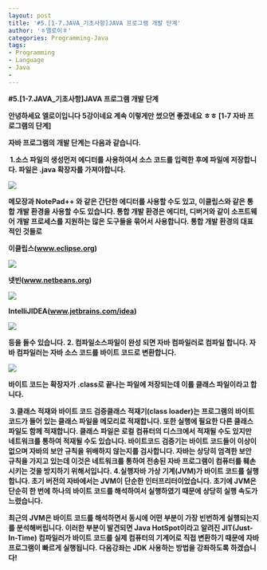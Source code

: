 ```yaml
---
layout: post
title: '#5.[1-7.JAVA_기초사항]JAVA 프로그램 개발 단계'
author: 'ㅎ엘로이ㅎ'
categories: Programming-Java
tags:
- Programming
- Language
- Java
-
---
```



<script> location.href='https://cafe.naver.com/develoid/701680' ; </script>

<p><b><b></b></p><p><b>#5.[1-7.JAVA_기초사항]JAVA 프로그램 개발 단계<b><b></b></p><p><b>안녕하세요 엘로이입니다 5강이네요 계속 이렇게만 썼으면 좋겠네요 ㅎㅎ<b>&nbsp;<b>[1-7 자바 프로그램의 단계]<b><b></b></p><p><b>자바 프로그램의 개발 단계는 다음과 같습니다.<b><b></b></p><p><b>&nbsp;<b>1.소스 파일의 생성<b>먼저 에디터를 사용하여서 소스 코드를 입력한 후에 파일에 저장합니다. 파일은 .java 확장자를 가져야합니다.&nbsp;</b></p><p><b><b></b></p><p><b><img src="https://cafeptthumb-phinf.pstatic.net/MjAxNzAzMzBfMiAg/MDAxNDkwODU5Njc5MTQ0.n_KRzsmn8GVZ9NvyTCCxuZOstNRLclhubA_UjHRc7QIg.RZqOp5tMP2mCyu2nzvymhc8tZL6b5gjqDYZYOWhXMQcg.PNG.cksdid0404/5.png?type=w740"><b></b></p><p><b><b></b></p><p><b>메모장과 NotePad++ 와 같은 간단한 에디터를 사용할 수도 있고, 이클립스와 같은 통합 개발 환경을 사용할 수도 있습니다. 통합 개발 환경은 에디터, 디버거와 같이 소프트웨어 개발 프로세스를 지원하는 많은 도구들을 묶어서 사용합니다. 통합 개발 환경의 대표적인 것들로<b><b></b></p><p><b><b></b></p><p><b>이클립스(<a href="http://www.eclipse.org"><u>www.eclipse.org</u></a>)</b></p><p><b><b></b></p><p><b><img src="https://cafeptthumb-phinf.pstatic.net/MjAxNzAzMzBfMjQw/MDAxNDkwODU5NjE2ODUz.FBy15ck8fcLmhxNGy43amibPm18Jl895GZr26tm1ClQg.faCgN_PWZ6Tt48SO-l0XnoVEdoG2aVaauT1WfLVoj80g.PNG.cksdid0404/1.png?type=w740"><b></b></p><p><b><b>넷빈(<a href="http://www.netbeans.org"><u>www.netbeans.org</u></a>)</b></p><p><b><b></b></p><p><b><img src="https://cafeptthumb-phinf.pstatic.net/MjAxNzAzMzBfMjkx/MDAxNDkwODU5NjMxMzMz.oFAXm07bqGWb2qVVxu7iEdCQGg4LAmC4sARGA74voj8g.y6we4ChiaS7Fvak9wy0PVXYji9A4O9xL3Kq4qpG8sRUg.PNG.cksdid0404/2.png?type=w740"><b></b></p><p><b><b><b></b></p><p><b>IntelliJIDEA(<a href="http://www.jetbrains.com/idea"><u>www.jetbrains.com/idea</u></a>)</b></p><p><b><b></b></p><p><b><img src="https://cafeptthumb-phinf.pstatic.net/MjAxNzAzMzBfMjUz/MDAxNDkwODU5NjQ0OTQz.JqIqjf9U44FhR3ePmXPJlAqBJumeEJh16jUDns2D9Ucg.JytC7wHFtWbKTEgQWIBp6AW49r0M6m4gI9amjmY2188g.PNG.cksdid0404/3.png?type=w740"><b></b></p><p><b><b>등을 들수 있습니다.<b>&nbsp;<b>2. 컴파일<b>소스파일이 완성 되면 자바 컴파일러로 컴파일 합니다. 자바 컴파일러는 자바 소스 코드를 바이트 코드로 변환합니다.&nbsp;</b></p><p><b><b></b></p><p><b><img src="https://cafeptthumb-phinf.pstatic.net/MjAxNzAzMzBfNzYg/MDAxNDkwODU5NjkwNjQy.wc2ACByQ0LPGfq608B82JArgu9F5ZIqauryBW7mpxL8g.z4HlFZhVaK3vinaMmFvnVXz60xfbNmbDzArptTlpoREg.PNG.cksdid0404/4.png?type=w740"><b></b></p><p><b><b></b></p><p><b>바이트 코드는 확장자가 .class로 끝나는 파일에 저장되는데 이를 클래스 파일이라고 합니다.</b></p><p><b>&nbsp;<b>3.클래스 적재와 바이트 코드 검증<b>클래스 적재기(class loader)는 프로그램의 바이트 코드가 들어 있는 클래스 파일을 메모리로 적재합니다. 또한 실행에 필요한 다른 클래스 파일도 함께 적재합니다. 클래스 파일은 로컬 컴퓨터의 디스크에서 적재될 수도 있지만 네트워크를 통하여 적재될 수도 있습니다.<b>&nbsp;<b>바이트코드 검증기는 바이트 코드들이 이상이 없으며 자바의 보안 규칙을 위배하지 않는지를 검사합니다. 자바는 상당히 엄격한 보안 규칙을 가지고 있는데 이것은 네트워크를 통하여 전송된 자바 프로그램이 컴퓨터를 훼손시키는 것을 방지하기 위해서입니다.<b>&nbsp;<b>4.실행<b>자바 가상 기계(JVM)가 바이트 코드를 실행합니다. 초기 버전의 자바에서는 JVM이 단순한 인터프리터이었습니다. 초기에 JVM은 단순히 한 번에 하나의 바이트 코드를 해석하여서 실행하였기 때문에 상당히 실행 속도가 느렸습니다.&nbsp;</b></p><p><b><b></b></p><p><b>최근의 JVM은 바이트 코드를 해석하면서 동시에 어떤 부분이 가장 빈번하게 실행되는지를 분석해버립니다. 이러한 부분이 발견되면 Java HotSpot이라고 알려진 JIT(Just-In-Time) 컴파일러가 바이트 코드를 실제 컴퓨터의 기계어로 직접 변환하기 때문에 자바 프로그램이 빠르게 실행됩니다.<b>&nbsp;<b>다음강좌는 JDK 사용하는 방법을 강좌하도록 하겠습니다!</b></p><p></p><p></p><p></p><p></p><p></p><p></p><p></p><p></p><p></p><p></p><p></p><p></p><p></p><p></p><p></p><p></p><p></p><p></p><p></p><p></p><p></p>
